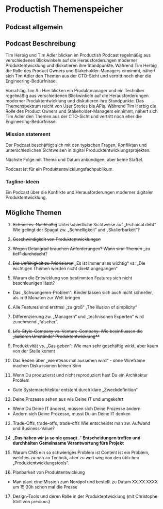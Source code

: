 # Productish Themenspeicher


## Podcast allgemein


## Podcast Beschreibung
Tim Herbig und Tim Adler blicken im Productish Podcast regelmäßig aus verschiedenen Blickwinkeln auf die Herausforderungen moderner Produktentwicklung und diskutieren ihre Standpunkte. 
Während Tim Herbig die Rolle des Product Owners und Stakeholder-Managers einnimmt, nähert sich Tim Adler den Themen aus der CTO-Sicht und vertritt noch eher die Engineering-Bedürfnisse.

Vorschlag Tim A.:
Hier blicken ein Produktmanager und ein Techniker regelmäßig aus verschiedenen Blickwinkeln auf die Herausforderungen moderner Produktentwicklung und diskutieren ihre Standpunkte. Das Themenspektrum reicht von User Stories bis APIs. 
Während Tim Herbig die Rolle des Product Owners und Stakeholder-Managers einnimmt, nähert sich Tim Adler den Themen aus der CTO-Sicht und vertritt noch eher die Engineering-Bedürfnisse.


### Mission statement
Der Podcast beschäftigt sich mit den typischen Fragen, Konflikten und unterschiedlichen Sichtweisen in digital Producktentwicklungsprojekten.

Nächste Folge mit Thema und Datum ankündigen, aber keine Staffel.

Podcast ist für ein Produktentwicklungsfachpublikum.

### Tagline-Ideen
Ein Podcast über die Konflikte und Herausforderungen moderner digitaler Produktentwicklung. 

## Mögliche Themen

1. ~~Schnell vs. Nachhaltig~~
Unterschiedliche Sichtweise auf „technical debt“
Wie gelingt der Spagat zw. „Schnelligkeit“ und „Skalierbarkeit“?

2. ~~Geschwindigkeit von Produktentwicklungen~~

3. ~~Wegen Detailgrad brauchen Anforderungen? Wann sind Themen „zu tief“ durchdacht~~?

4. ~~Die Unfähigkeit zu Priorisieren~~ 
„Es ist immer alles wichtig“ vs. „Die wichtigen Themen werden nicht direkt angegangen“

5. Warum die Entwicklung von bestimmten Features sich nicht beschleunigen lässt?
- Das „Schwangeren-Problem“: Kinder lassen sich auch nicht schneller, als in 9 Monaten zur Welt bringen

6. Alle Features sind erstmal „zu groß“
„The illusion of simplicity“

7. Differenzierung zw. „Managern“ und „technischen Experten“ wird zunehmend „falscher“.

8. ~~Life-Style-Company vs. Venture-Company: Wie beeinflussen die „äußeren Umstände“ Produktentwicklung**~~

9. Produktivität vs. „Gas geben“: Wie man sehr geschäftig wirkt, aber kaum von der Stelle kommt

10. Das Reden über „wie etwas mal aussehen wird“ - ohne Wireframe machen Diskussionen keinen Sinn

11. Wenn Du produzierst und nicht reproduziert hast Du ein Architektur Problem
- Gute Systemarchitektur entsteht durch klare „Zweckdefinition“

12. Deine Prozesse sehen aus wie Deine IT und umgekehrt
- Wenn Du Deine IT änderst, müssen sich Deine Prozesse ändern
- Ändern sich Deine Prozesse, musst Du an Deine IT denken

13. Trade-Offs, trade-offs, trade-offs
Wie entscheidet man zw. Aufwand und Business-Value?

14. „**Das haben wir ja so nie gesagt**..“
**Entscheidungen treffen und durchhalten**
**Gemeinsame Verantwortung fürs Projekt**

15. Warum CMS ein so schwieriges Problem ist
Content ist ein Problem, welches zu nah an Technik, aber zu weit weg von den üblichen „Produktentwicklungstools“.

16. Planbarkeit von Produktentwicklung
- Man plant eine Mission zum Nordpol und bestellt zu Datum XX.XX.XXXX um 15:30h schon mal die Presse

17. Design-Tools und deren Rolle in der Produktentwicklung (mit Christophe Stoll von precious)
